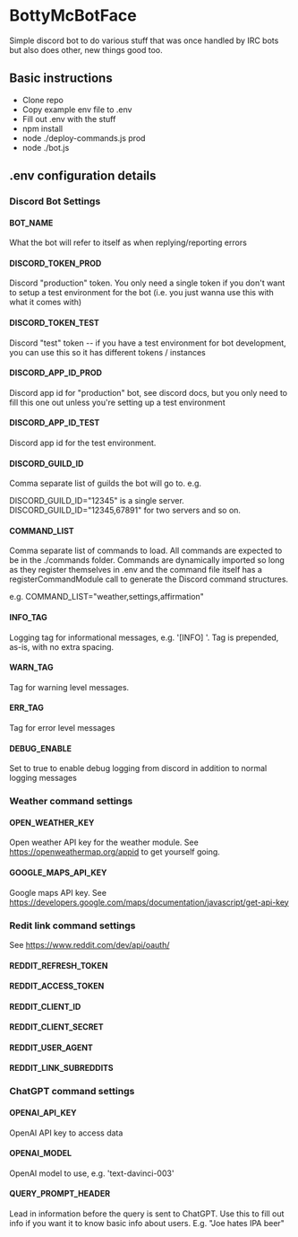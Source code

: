 # BottyMcBotFace

Simple discord bot to do various stuff that was once handled by IRC bots but also does other, new things good too.

## Basic instructions
- Clone repo
- Copy example env file to .env
- Fill out .env with the stuff
- npm install
- node ./deploy-commands.js prod
- node ./bot.js

## .env configuration details

### Discord Bot Settings

#### BOT_NAME
What the bot will refer to itself as when replying/reporting errors

#### DISCORD_TOKEN_PROD
Discord "production" token.  You only need a single token if you don't want to setup a test environment for the bot (i.e. you just wanna use this with what it comes with)

#### DISCORD_TOKEN_TEST
Discord "test" token -- if you have a test environment for bot development, you can use this so it has different tokens / instances

#### DISCORD_APP_ID_PROD
Discord app id for "production" bot, see discord docs, but you only need to fill this one out unless you're setting up a test environment

#### DISCORD_APP_ID_TEST
Discord app id for the test environment.

#### DISCORD_GUILD_ID
Comma separate list of guilds the bot will go to.  e.g.

DISCORD_GUILD_ID="12345" is a single server.  
DISCORD_GUILD_ID="12345,67891" for two servers and so on.

#### COMMAND_LIST
Comma separate list of commands to load.  All commands are expected to be in the ./commands folder.  Commands are dynamically imported so long as they register themselves in .env and the command file itself has a registerCommandModule call to generate the Discord command structures.

e.g. COMMAND_LIST="weather,settings,affirmation"

#### INFO_TAG
Logging tag for informational messages, e.g. '[INFO] '.  Tag is prepended, as-is, with no extra spacing.

#### WARN_TAG
Tag for warning level messages.

#### ERR_TAG
Tag for error level messages

#### DEBUG_ENABLE
Set to true to enable debug logging from discord in addition to normal logging messages

### Weather command settings

#### OPEN_WEATHER_KEY
Open weather API key for the weather module.  See https://openweathermap.org/appid to get yourself going.

#### GOOGLE_MAPS_API_KEY
Google maps API key.  See https://developers.google.com/maps/documentation/javascript/get-api-key

### Redit link command settings

See https://www.reddit.com/dev/api/oauth/

#### REDDIT_REFRESH_TOKEN
#### REDDIT_ACCESS_TOKEN
#### REDDIT_CLIENT_ID
#### REDDIT_CLIENT_SECRET
#### REDDIT_USER_AGENT
#### REDDIT_LINK_SUBREDDITS

### ChatGPT command settings

#### OPENAI_API_KEY
OpenAI API key to access data

#### OPENAI_MODEL
OpenAI model to use, e.g. 'text-davinci-003'

#### QUERY_PROMPT_HEADER
Lead in information before the query is sent to ChatGPT.  Use this to fill out info if you want it to know basic info about users. E.g. "Joe hates IPA beer"
